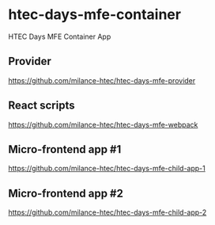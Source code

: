 # htec-days-mfe-container
HTEC Days MFE Container App

## Provider
https://github.com/milance-htec/htec-days-mfe-provider

## React scripts
https://github.com/milance-htec/htec-days-mfe-webpack

## Micro-frontend app #1
https://github.com/milance-htec/htec-days-mfe-child-app-1

## Micro-frontend app #2
https://github.com/milance-htec/htec-days-mfe-child-app-2
